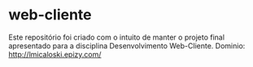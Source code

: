 # web-cliente
Este repositório foi criado com o intuito de manter o projeto final apresentado para a disciplina Desenvolvimento Web-Cliente.
Dominio: http://lmicaloski.epizy.com/
